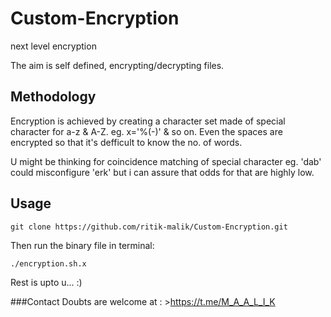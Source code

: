 # Custom-Encryption
next level encryption

The aim is self defined, encrypting/decrypting files.

## Methodology
Encryption is achieved by creating a character set made of special character for a-z & A-Z.
eg. x='%(-)' & so on. Even the spaces are encrypted so that it's defficult to know the no. of words.

U might be thinking for coincidence matching of special character eg. 'dab' could misconfigure 'erk' but i can assure that odds for that are highly low.

## Usage
`git clone https://github.com/ritik-malik/Custom-Encryption.git`

Then run the binary file in terminal:

`./encryption.sh.x`

Rest is upto u...  :)

###Contact
Doubts are welcome at : >https://t.me/M_A_A_L_I_K
